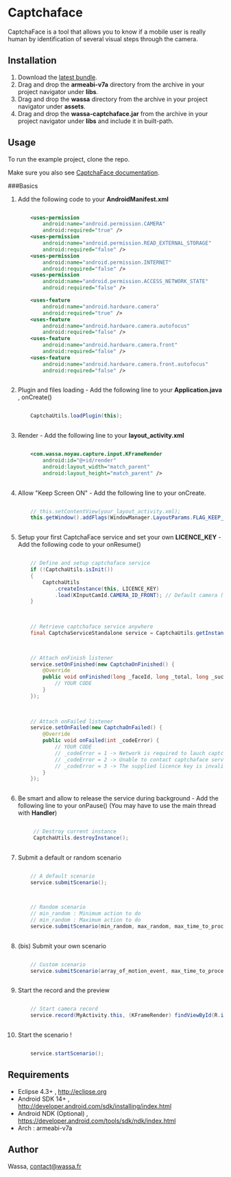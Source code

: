 # Captchaface

CaptchaFace is a tool that allows you to know if a mobile user is really human by identification of several visual steps through the camera.

## Installation

1. Download the [latest bundle](https://github.com/wassafr/CaptchaFace-Android/archive/master.zip).
2. Drag and drop the **armeabi-v7a** directory from the archive in your project navigator under **libs**.
3. Drag and drop the **wassa** directory from the archive in your project navigator under **assets**.
4. Drag and drop the **wassa-captchaface.jar** from the archive in your project navigator under **libs** and include it in built-path.

## Usage

To run the example project, clone the repo.

Make sure you also see [CaptchaFace documentation](http://wassafr.github.io/CaptchaFace-Android/wassa-captchaface-1.0.0-jdoc/index.html).

###Basics
1. Add the following code to your **AndroidManifest.xml** 

	```xml
	
		<uses-permission
	        android:name="android.permission.CAMERA"
	        android:required="true" />
	    <uses-permission
	        android:name="android.permission.READ_EXTERNAL_STORAGE"
	        android:required="false" />
	    <uses-permission
	        android:name="android.permission.INTERNET"
	        android:required="false" />
	    <uses-permission
	        android:name="android.permission.ACCESS_NETWORK_STATE"
	        android:required="false" />
	
	    <uses-feature
	        android:name="android.hardware.camera"
	        android:required="true" />
	    <uses-feature
	        android:name="android.hardware.camera.autofocus"
	        android:required="false" />
	    <uses-feature
	        android:name="android.hardware.camera.front"
	        android:required="false" />
	    <uses-feature
	        android:name="android.hardware.camera.front.autofocus"
	        android:required="false" />
	        
    ```


2. Plugin and files loading - Add the following line to your **Application.java** , onCreate()

    ```java
    
        CaptchaUtils.loadPlugin(this);
        
    ```

3. Render - Add the following line to your **layout_activity.xml**

    ```xml
    
        <com.wassa.noyau.capture.input.KFrameRender
            android:id="@+id/render"
            android:layout_width="match_parent"
            android:layout_height="match_parent" />
            
    ```
    
4. Allow "Keep Screen ON" - Add the following line to your onCreate.

    ```java
    
		// this.setContentView(your_layout_activity.xml);
		this.getWindow().addFlags(WindowManager.LayoutParams.FLAG_KEEP_SCREEN_ON);
		
    ```

5. Setup your first CaptchaFace service and set your own **LICENCE_KEY** - Add the following code to your onResume()

    ```java
    
    	// Define and setup captchaface service
        if (!CaptchaUtils.isInit()) 
        {
            CaptchaUtils
            	.createInstance(this, LICENCE_KEY)    
            	.load(KInputCamId.CAMERA_ID_FRONT); // Default camera (id) to select
        }
        
    ```
    ```java
    	
    	// Retrieve captchaface service anywhere
        final CaptchaServiceStandalone service = CaptchaUtils.getInstance();
        
    ```
    ```java
    
    	// Attach onFinish listener
        service.setOnFinished(new CaptchaOnFinished() {
            @Override
            public void onFinished(long _faceId, long _total, long _success) {
                // YOUR CODE
            }
        });
        
    ```
    ```java
    	
    	// Attach onFailed listener
        service.setOnFailed(new CaptchaOnFailed() {
            @Override
            public void onFailed(int _codeError) {
                // YOUR CODE
                // _codeError = 1 -> Network is required to lauch captchaface.
                // _codeError = 2 -> Unable to contact captchaface server.
                // _codeError = 3 -> The supplied licence key is invalid.
            }
        });
        
    ```

6. Be smart and allow to release the service during background - Add the following line to your onPause() (You may have to use the main thread with **Handler**)

   ```java
   
	   	// Destroy current instance
        CaptchaUtils.destroyInstance();  
  
   ```

7. Submit a default or random scenario

    ```java
    
    	// A default scenario
        service.submitScenario();
        
    ```

    ```java
    
    	// Random scenario
    	// min_random : Minimum action to do
    	// min_random : Maximum action to do
        service.submitScenario(min_random, max_random, max_time_to_process, time_to_wait_before_next_event);
        
    ```
    
8. (bis) Submit your own scenario
    
    ```java
    
    	// Custom scenario
        service.submitScenario(array_of_motion_event, max_time_to_process, time_to_wait_before_next_event);
        
    ```
    
 
9. Start the record and the preview

    ```java
    
    	// Start camera record
        service.record(MyActivity.this, (KFrameRender) findViewById(R.id.render), true, true);
        
    ```

10. Start the scenario !

    ```java
    
        service.startScenario();

    ```
    

## Requirements

* Eclipse 4.3+ , http://eclipse.org
* Android SDK 14+ , http://developer.android.com/sdk/installing/index.html
* Android NDK (Optional) , https://developer.android.com/tools/sdk/ndk/index.html
* Arch : armeabi-v7a

## Author

Wassa, contact@wassa.fr
